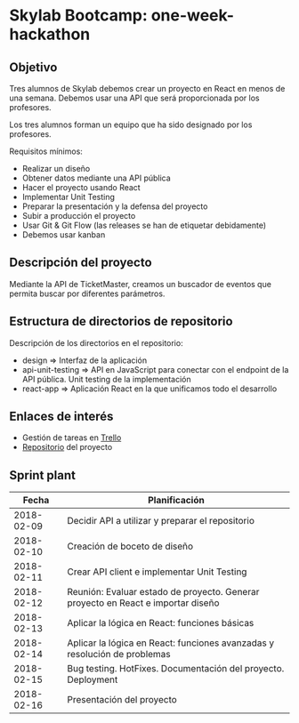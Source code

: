 # Skylab Bootcamp: one-week-hackathon

## Objetivo  
Tres alumnos de Skylab debemos crear un proyecto en React en menos de una semana. Debemos usar una API que será proporcionada por los profesores.  

Los tres alumnos forman un equipo que ha sido designado por los profesores.


Requisitos mínimos:
* Realizar un diseño
* Obtener datos mediante una API pública
* Hacer el proyecto usando React
* Implementar Unit Testing
* Preparar la presentación y la defensa del proyecto
* Subir a producción el proyecto
* Usar Git & Git Flow (las releases se han de etiquetar debidamente)
* Debemos usar kanban


## Descripción del proyecto

Mediante la API de TicketMaster, creamos un buscador de eventos que permita buscar por diferentes parámetros.



## Estructura de directorios de repositorio  

Descripción de los directorios en el repositorio:
* design => Interfaz de la aplicación
* api-unit-testing => API en JavaScript para conectar con el endpoint de la API pública. Unit testing de la implementación
* react-app => Aplicación React en la que unificamos todo el desarrollo



## Enlaces de interés  

* Gestión de tareas en [Trello](https://trello.com/b/jt3Bpx3M/tiki-ticket)
* [Repositorio](https://github.com/didaquis/skylab-bootcamp-one-week-hackathon) del proyecto


## Sprint plant  

|    Fecha   |  Planificación  |
|------------|-----------------|
| 2018-02-09 | Decidir API a utilizar y preparar el repositorio | 
| 2018-02-10 | Creación de boceto de diseño | 
| 2018-02-11 | Crear API client e implementar Unit Testing | 
| 2018-02-12 | Reunión: Evaluar estado de proyecto. Generar proyecto en React e importar diseño | 
| 2018-02-13 | Aplicar la lógica en React: funciones básicas | 
| 2018-02-14 | Aplicar la lógica en React: funciones avanzadas y resolución de problemas | 
| 2018-02-15 | Bug testing. HotFixes. Documentación del proyecto. Deployment | 
| 2018-02-16 | Presentación del proyecto | 




